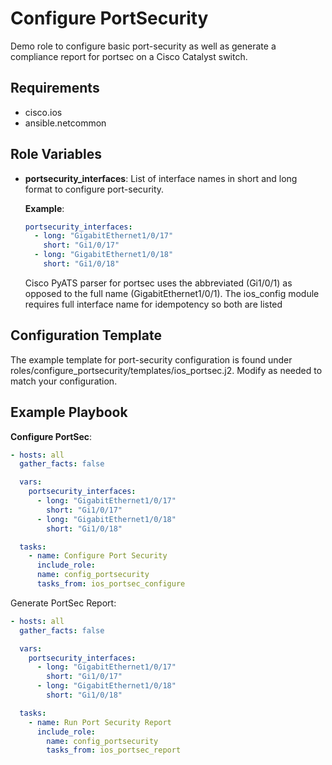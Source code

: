 # Configure PortSecurity

Demo role to configure basic port-security as well as generate a compliance report for portsec on a Cisco Catalyst switch.

## Requirements

- cisco.ios
- ansible.netcommon

## Role Variables

- **portsecurity_interfaces**: List of interface names in short and long format to configure port-security.

  **Example**:

  ```yaml
  portsecurity_interfaces:
    - long: "GigabitEthernet1/0/17"
      short: "Gi1/0/17"
    - long: "GigabitEthernet1/0/18"
      short: "Gi1/0/18"
  ```

  Cisco PyATS parser for portsec uses the abbreviated (Gi1/0/1) as opposed to the full name (GigabitEthernet1/0/1). The ios_config module requires full interface name for idempotency so both are listed

## Configuration Template

The example template for port-security configuration is found under roles/configure_portsecurity/templates/ios_portsec.j2. Modify as needed to match your configuration.

## Example Playbook

**Configure PortSec**:

```yaml
- hosts: all
  gather_facts: false

  vars:
    portsecurity_interfaces:
      - long: "GigabitEthernet1/0/17"
        short: "Gi1/0/17"
      - long: "GigabitEthernet1/0/18"
        short: "Gi1/0/18"

  tasks:
    - name: Configure Port Security
      include_role:
      name: config_portsecurity
      tasks_from: ios_portsec_configure
```

Generate PortSec Report:

```yaml
- hosts: all
  gather_facts: false

  vars:
    portsecurity_interfaces:
      - long: "GigabitEthernet1/0/17"
        short: "Gi1/0/17"
      - long: "GigabitEthernet1/0/18"
        short: "Gi1/0/18"

  tasks:
    - name: Run Port Security Report
      include_role:
        name: config_portsecurity
        tasks_from: ios_portsec_report
```
